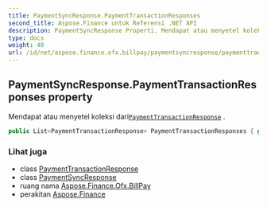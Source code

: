 ```yaml
---
title: PaymentSyncResponse.PaymentTransactionResponses
second_title: Aspose.Finance untuk Referensi .NET API
description: PaymentSyncResponse Properti. Mendapat atau menyetel koleksi dariPaymentTransactionResponse .
type: docs
weight: 40
url: /id/net/aspose.finance.ofx.billpay/paymentsyncresponse/paymenttransactionresponses/
---
```

## PaymentSyncResponse.PaymentTransactionResponses property

Mendapat atau menyetel koleksi dari[`PaymentTransactionResponse`](../../paymenttransactionresponse/) .

```csharp
public List<PaymentTransactionResponse> PaymentTransactionResponses { get; set; }
```

### Lihat juga

* class [PaymentTransactionResponse](../../paymenttransactionresponse/)
* class [PaymentSyncResponse](../)
* ruang nama [Aspose.Finance.Ofx.BillPay](../../paymentsyncresponse/)
* perakitan [Aspose.Finance](../../../)


